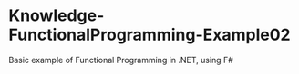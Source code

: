 # Knowledge-FunctionalProgramming-Example02
Basic example of Functional Programming in .NET, using F#
